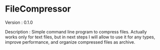 # FileCompressor

Version : 0.1.0

Description :
  Simple command line program to compress files.
  Actually works only for text files, but in next steps
  I will allow to use it for any types, improve performance,
  and organize compressed files as archive.
